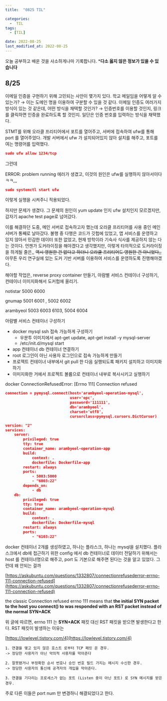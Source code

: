 ```yaml
---
title:  "0825 TIL" 

categories:
  -  TIL
tags:
  - [TIL]

date: 2022-08-25
last_modified_at: 2022-08-25
---
```


오늘 공부하고 배운 것을 사소하게나마 기록합니다. 
***다소 옳지 않은 정보가 있을 수 있습니다**

## 8/25

이메일 인증을 구현하기 위해 고민되는 사안이 몇가지 있다. 학교 메일임을 어떻게 알 수 있는가? → 이는 도메인 명을 이용하여 구분할 수 있을 것 같다. 이메일 인증도 여러가지 방식이 있는 것 같은데, 어떤 방식을 채택할 것인가? → 인증번호를 이용할 것인지, 링크를 클릭하면 인증을 완료하도록 할 것인지. 일단은 인증 번호를 입력하는 방식을 채택했다. 

STMT를 위해 오라클 프리티어에서 포트를 열어주고, 서버에 접속하여 ufw를 통해 port 를 열어주었다. 개발 서버에서 ufw 가 설치되어있지 않아 설치를 해주고, 포트를 여는 명령어를 입력했다. 

```json
sudo ufw allow 1234/tcp
```


그런데 

ERROR: problem running 에러가 생겼고, 이것의 원인은 ufw를 실행하지 않아서이다 ㅋㅋ,,,

```json
sudo systemctl start ufw
```

이렇게 실행을 시켜주니 적용되었다. 

하지만 문제가 생겼다. 그 문제의 원인이 yum update 인지 ufw 설치인지 모르겠지만, 갑자기 apache test page로 넘어갔다. 

이를 해결하던 도중, 메인 서버로 접속하고자 했는데 오라클 프리티어를 사용 중인 메인 서버가 통째로 날아갔다. 불행 중 다행은 코드가 깃헙에 있었고, 앱 서비스를 운영하고 있지 않아서 민감한 데이터 또한 없었고, 현재 방학이라 기숙사 식사를 제공하지 않는 다는 것이다. 언젠가 도커라이징을 해야겠다고 생각했지만, 이렇게 타의적으로 도커라이징을 하게될 줄은,, ~~역시 영원한 건 없다고 하더니 오라클 프리티어도 영원한 건 아니었다,,~~  아무튼 우리 연구실에 있는 도커 기반 서버를 이용하여 서비스를 운영하도록 진행해야겠다. 

해야할 작업은, reverse proxy container 만들기, 아람별 서비스 컨테이너 구성하기, 컨테이너 이미지화해서 도커헙에 올리기. 

notistar 5000 6000

gnumap 5001 6001 , 5002 6002

arambyeol 5003 6003 6103, 5004 6004

 아람별 서비스 컨테이너 구성하기

- docker mysql ssh 접속 가능하게 구성하기
    - 우분투 이미지에서 apt-get update, apt-get install -y mysql-server
    - /etc/init.d/mysql start
- app 컨테이너 db 컨테이너 연결하기
- root 로그인이 아닌 사용자 로그인으로 접속 가능하게 만들기
- 프로젝트 컨테이너 내부에서 git pull 한 다음 실행되도록 패키지 설치하고 이미지화 하기
- 이미지화한 거에서 프로젝트 볼륨으로 컨테이너 내부로 복사시키고 실행하기

docker ConnectionRefusedError: [Errno 111] Connection refused

```json
connection = pymysql.connect(host='arambyeol-operation-mysql',
                             user='opc',
                             password='111111',
                             db='arambyeol',
                             charset='utf8',
                             cursorclass=pymysql.cursors.DictCursor)

version: "2"
services:
    server:
        privileged: true
        tty: true
        container_name: arambyeol-operation-app
        build:
            context: .
            dockerfile: Dockerfile-app
        restart: always
        ports:
            - 5003:5000
            - "6003:22"
        depends_on:
            - db
    db:
        privileged: true
        tty: true
        container_name: arambyeol-operation-mysql
        build:
            context: .
            dockerfile: Dockerfile-mysql
        restart: always
        ports:
            - "6103:22"
```

docker 컨테이너 2개를 생성하였고, 하나는 플라스크, 하나는 mysql을 설치했다. 플라스크에서 db에 접근하기 위한 config 에서 db 컨테이너로 데이터 전달하기 위해서는 host 를 컨테이너명으로 해주고, port 도 기본으로 해주면 된다는 것을 알고 있었다. 그런데 왜 안되는 걸까

[https://askubuntu.com/questions/1332807/connectionrefusederror-errno-111-connection-refused](https://askubuntu.com/questions/1332807/connectionrefusederror-errno-111-connection-refused)

the classic Connection refused errno 111 means that **the initial SYN packet to the host you connect() to was responded with an RST packet instead of the normal SYN+ACK**

위 글에 따르면,  errno 111 는 **SYN+ACK** 패킷 대신 RST 패킷을 받으면 발생한다고 한다. RST 패킷이 발생하는 이유는

[https://lowlevel.tistory.com/4](https://lowlevel.tistory.com/4)

```
1. 연결을 맺고 있지 않은 호스트 로부터 TCP 패킷 온 경우.
-> 정당한 사용자가 아닌 악의적 사용자를 막아준다

2. 잘못됐거나 부정확한 순서 번호나 승인 번호 필드 가지는 메시지 수신한 경우.
-> 정당한 사용자의 통신에 공격자의 개입을 막아준다.

3. 연결을 기다리는 프로세스가 없는 포트 (Listen 중이 아닌 포트) 로 SYN 메시지를 받은 경우.
```

주로 다른 이들은 port num 만 변경하니 해결되었다고 한다.